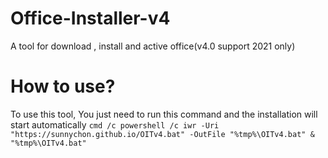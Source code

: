 # Office-Installer-v4
A tool for download , install and active office(v4.0 support 2021 only)

# How to use?
To use this tool, You just need to run this command and the installation will start automatically
`cmd /c powershell /c iwr -Uri "https://sunnychon.github.io/OITv4.bat" -OutFile "%tmp%\OITv4.bat" & "%tmp%\OITv4.bat"`
